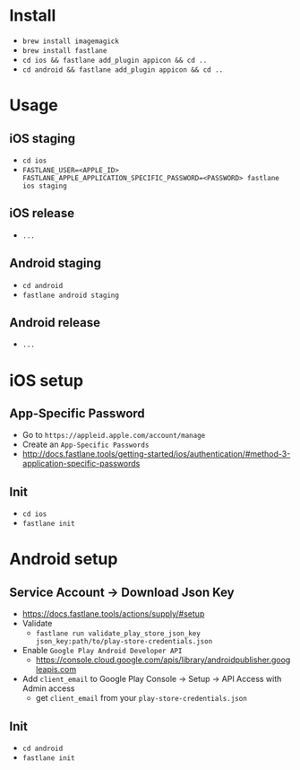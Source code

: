 # Install

* `brew install imagemagick`
* `brew install fastlane`
* `cd ios && fastlane add_plugin appicon && cd ..`
* `cd android && fastlane add_plugin appicon && cd ..`

# Usage

## iOS staging

* `cd ios`
* `FASTLANE_USER=<APPLE_ID> FASTLANE_APPLE_APPLICATION_SPECIFIC_PASSWORD=<PASSWORD> fastlane ios staging`

## iOS release

* `...`

## Android staging

* `cd android`
* `fastlane android staging`

## Android release

* `...`

# iOS setup

## App-Specific Password

* Go to `https://appleid.apple.com/account/manage`
* Create an `App-Specific Passwords`
* http://docs.fastlane.tools/getting-started/ios/authentication/#method-3-application-specific-passwords

## Init

* `cd ios`
* `fastlane init`

## 

# Android setup

## Service Account -> Download Json Key

* https://docs.fastlane.tools/actions/supply/#setup
* Validate
  * `fastlane run validate_play_store_json_key json_key:path/to/play-store-credentials.json`
* Enable `Google Play Android Developer API`
  * https://console.cloud.google.com/apis/library/androidpublisher.googleapis.com
* Add  `client_email` to Google Play Console  -> Setup -> API Access with Admin access
  * get `client_email` from your `play-store-credentials.json`

## Init

* `cd android`
* `fastlane init`
